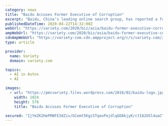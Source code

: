 ```yaml
---
category: news
title: "Baidu Accuses Former Executive of Corruption"
excerpt: "Baidu, China’s leading online search group, has reported a former executive to the police. It accuses him of corruption. Wei Fang, a former VP at the company, was investigated by Baidu’s"
publishedDateTime: 2020-04-22T14:32:00Z
webUrl: "https://variety.com/2020/biz/asia/baidu-former-executive-corruption-allegations-1234587072/"
ampWebUrl: "https://variety.com/2020/biz/asia/baidu-former-executive-corruption-allegations-1234587072/amp/"
cdnAmpWebUrl: "https://variety-com.cdn.ampproject.org/c/s/variety.com/2020/biz/asia/baidu-former-executive-corruption-allegations-1234587072/amp/"
type: article

provider:
  name: Variety
  domain: variety.com

topics:
  - AI in Autos
  - AI

images:
  - url: "https://pmcvariety.files.wordpress.com/2016/02/baidu-logo.jpg?w=1024"
    width: 1024
    height: 576
    title: "Baidu Accuses Former Executive of Corruption"

secured: "IjYmZK2HePRNFE3dZiv/GCemt5KgiSTqeoPejdlqGDAkjyK/ctIA2U5l4uaCYzboMBNXP+rLX/NYayoUrcMsZd30bVfSFpnsT/ahbHmRxzqEfFFvnbWVH8y0BAYqnNArjN+XBpHi1PGnXh08Bl9MnlPXGeMCZ69+nuM7P83fSC2hmI++3F6JY+PGju87bfVE6mm0hJ0gV6wTFKwo1JFMhQgyEJkwD4xkjZ82H742YYiQOKMI0YZNRj2CXTxh+m71mGhlI48WmLVD7Yg+0+WmaKoy4dhec1dal0mr3CSZcIkOSrkApfNqLSyRuxtdMS05Qj2jsrEcl2aq+CBqRYk6L/Zy1P9/arEC5xgR3pfM5Dj1/aIZlXfaB7N/RBRdrDQx+8jlXgpxJ9fgQNruedV0RemA3WZz9mvXokm8OYKrVGyydGROa1LPmCgCRAkFa8tinoo+FfI2xKGfEBKikJZyL9OykDOSa8yDkkqXLHNJSTY=;rQ2Cbkf5RhSNkzQnMTqpyQ=="
---
```


